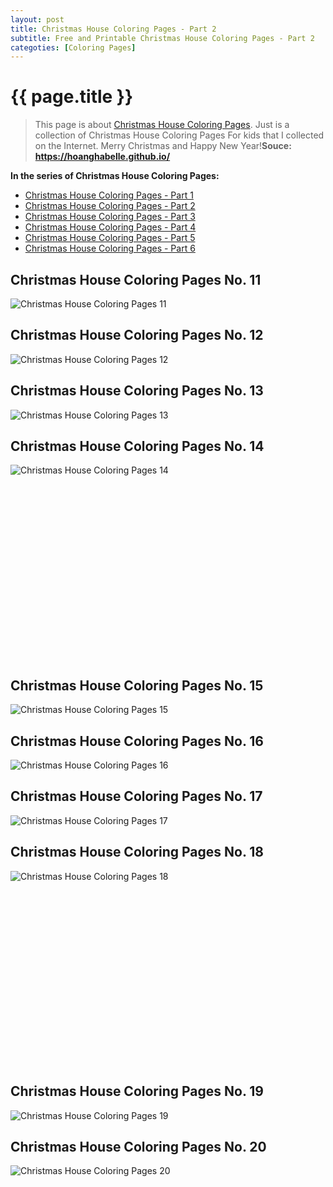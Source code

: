 ```yaml
---
layout: post
title: Christmas House Coloring Pages - Part 2
subtitle: Free and Printable Christmas House Coloring Pages - Part 2
categoties: [Coloring Pages]
---
```

{{ page.title }}
================
> This page is about [Christmas House Coloring Pages](https://hoanghabelle.github.io/). Just is a collection of Christmas House Coloring Pages For kids that I collected on the Internet. Merry Christmas and Happy New Year!__Souce: https://hoanghabelle.github.io/__

**In the series of Christmas House Coloring Pages:**

* [Christmas House Coloring Pages - Part 1](https://hoanghabelle.github.io/2017/11/17/Christmas-House-Coloring-Pages-part-1.html)
* [Christmas House Coloring Pages - Part 2](https://hoanghabelle.github.io/2017/11/17/Christmas-House-Coloring-Pages-part-2.html)
* [Christmas House Coloring Pages - Part 3](https://hoanghabelle.github.io/2017/11/17/Christmas-House-Coloring-Pages-part-3.html)
* [Christmas House Coloring Pages - Part 4](https://hoanghabelle.github.io/2017/11/17/Christmas-House-Coloring-Pages-part-4.html)
* [Christmas House Coloring Pages - Part 5](https://hoanghabelle.github.io/2017/11/17/Christmas-House-Coloring-Pages-part-5.html)
* [Christmas House Coloring Pages - Part 6](https://hoanghabelle.github.io/2017/11/17/Christmas-House-Coloring-Pages-part-6.html)
## Christmas House Coloring Pages No. 11
![Christmas House Coloring Pages 11](https://hoanghabelle.github.io/img2/Christmas-House-Coloring-Pages%20(11).jpg "Christmas House Coloring Pages 11")

## Christmas House Coloring Pages No. 12
![Christmas House Coloring Pages 12](https://hoanghabelle.github.io/img2/Christmas-House-Coloring-Pages%20(12).jpg "Christmas House Coloring Pages 12")

## Christmas House Coloring Pages No. 13
![Christmas House Coloring Pages 13](https://hoanghabelle.github.io/img2/Christmas-House-Coloring-Pages%20(13).jpg "Christmas House Coloring Pages 13")

## Christmas House Coloring Pages No. 14
![Christmas House Coloring Pages 14](https://hoanghabelle.github.io/img2/Christmas-House-Coloring-Pages%20(14).jpg "Christmas House Coloring Pages 14")

<script async src="//pagead2.googlesyndication.com/pagead/js/adsbygoogle.js"></script><!-- Texxtonly --><ins class="adsbygoogle" style="display:inline-block;width:336px;height:280px" data-ad-client="ca-pub-6753140515841889" data-ad-slot="3207852233"></ins><script>(adsbygoogle = window.adsbygoogle || []).push({}); </script>

## Christmas House Coloring Pages No. 15
![Christmas House Coloring Pages 15](https://hoanghabelle.github.io/img2/Christmas-House-Coloring-Pages%20(15).jpg "Christmas House Coloring Pages 15")

## Christmas House Coloring Pages No. 16
![Christmas House Coloring Pages 16](https://hoanghabelle.github.io/img2/Christmas-House-Coloring-Pages%20(16).jpg "Christmas House Coloring Pages 16")

## Christmas House Coloring Pages No. 17
![Christmas House Coloring Pages 17](https://hoanghabelle.github.io/img2/Christmas-House-Coloring-Pages%20(17).jpg "Christmas House Coloring Pages 17")

## Christmas House Coloring Pages No. 18
![Christmas House Coloring Pages 18](https://hoanghabelle.github.io/img2/Christmas-House-Coloring-Pages%20(18).jpg "Christmas House Coloring Pages 18")

<script async src="//pagead2.googlesyndication.com/pagead/js/adsbygoogle.js"></script><!-- Texxtonly --><ins class="adsbygoogle" style="display:inline-block;width:336px;height:280px" data-ad-client="ca-pub-6753140515841889" data-ad-slot="3207852233"></ins><script>(adsbygoogle = window.adsbygoogle || []).push({}); </script>

## Christmas House Coloring Pages No. 19
![Christmas House Coloring Pages 19](https://hoanghabelle.github.io/img2/Christmas-House-Coloring-Pages%20(19).jpg "Christmas House Coloring Pages 19")

## Christmas House Coloring Pages No. 20
![Christmas House Coloring Pages 20](https://hoanghabelle.github.io/img2/Christmas-House-Coloring-Pages%20(20).jpg "Christmas House Coloring Pages 20")

